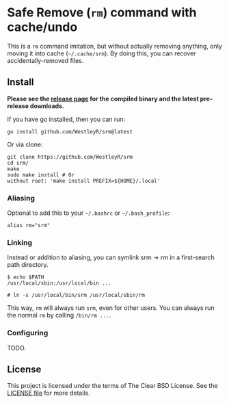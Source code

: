 # Safe Remove (`rm`) command with cache/undo

This is a `rm` command imitation, but without actually removing anything, only
moving it into cache (`~/.cache/srm`). By doing this, you can recover
accidentally-removed files.

## Install

**Please see the [release page](https://github.com/WestleyR/srm/releases) for the
compiled binary and the latest pre-release downloads.**

If you have go installed, then you can run:

```
go install github.com/WestleyR/srm@latest
```

Or via clone:

```
git clone https://github.com/WestleyR/srm
cd srm/
make
sudo make install # Or
without root: 'make install PREFIX=${HOME}/.local'
```

### Aliasing

Optional to add this to your `~/.bashrc` or `~/.bash_profile`:

```
alias rm="srm"
```

### Linking

Instead or addition to aliasing, you can symlink srm -> rm in a first-search
path directory.

```
$ echo $PATH
/usr/local/sbin:/usr/local/bin ...

# ln -s /usr/local/bin/srm /usr/local/sbin/rm
```

This way, `rm` will always run `srm`, even for other users. You can always run
the normal `rm` by calling `/bin/rm ...`.

### Configuring

TODO.

## License

This project is licensed under the terms of The Clear BSD License. See the
[LICENSE file](./LICENSE) for more details.


